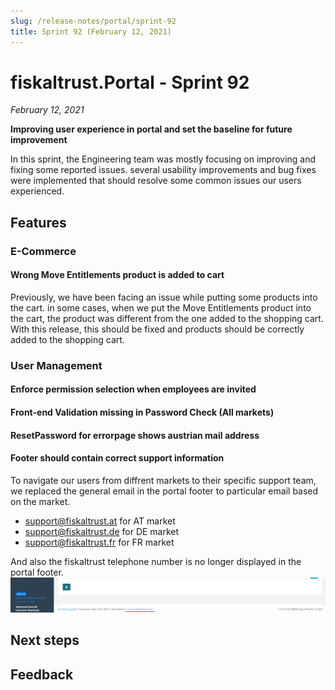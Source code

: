 ```yaml
---
slug: /release-notes/portal/sprint-92
title: Sprint 92 (February 12, 2021)
---
```


# fiskaltrust.Portal - Sprint 92
_February 12, 2021_

**Improving user experience in portal and set the baseline for future improvement**

In this sprint, the Engineering team was mostly focusing on improving and fixing some reported issues. several usability improvements and bug fixes were implemented that should resolve some common issues our users experienced.

## Features

### E-Commerce
#### Wrong Move Entitlements product is added to cart

Previously, we have been facing an issue while putting some products into the cart.
in some cases, when we put the Move Entitlements product into the cart,  the product was different from the one added to the shopping cart.
With this release, this should be fixed and products should be correctly added to the shopping cart.

### User Management

#### Enforce permission selection when employees are invited

#### Front-end Validation missing in Password Check (All markets)

#### ResetPassword for errorpage shows austrian mail address


#### Footer should contain correct support information
To navigate our users from diffrent markets to their specific support team, we replaced the general email in the portal footer to particular email based on the market.
 - support@fiskaltrust.at for AT market 
 - support@fiskaltrust.de for DE market 
 - support@fiskaltrust.fr for FR market 

And also the fiskaltrust telephone number is no longer displayed in the portal footer.
 ![footer](images/sprint-92/footer.png)
## Next steps

## Feedback

